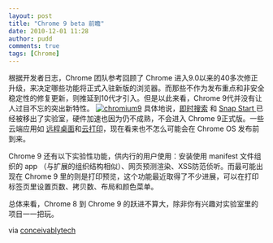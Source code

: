 ```yaml
---
layout: post
title: "Chrome 9 beta 前瞻"
date: 2010-12-01 11:28
author: pudd
comments: true
tags: [Chrome]
---
```

根据开发者日志，Chrome 团队参考回顾了 Chrome 进入9.0以来的40多次修正升级，来决定哪些功能将正式入驻新版的浏览器。而那些不作为发布重点和非安全稳定性的修复更新，则推延到10代才引入。但是以此来看，Chrome 9代并没有让人过目不忘的突出新特性。
<a href="http://img.chromi.org/2010/12/chromium6.jpg">![](http://img.chromi.org/2010/12/chromium6.jpg "chromium9")</a>
具体地说，[即时搜索](http://www.chromi.org/archives/tag/instant-search) 和 [Snap Start ](http://www.chromi.org/archives/8482)已经被移出了实验室，硬件加速也因为仍不成熟，不会进入 Chrome 9正式版。一些云端应用如 [远程桌面](http://www.chromi.org/archives/tag/remoting)和[云打印](http://www.chromi.org/archives/tag/google-cloud-print)，现在看来也不怎么可能会在 Chrome OS 发布前到来。

Chrome 9 还有以下实验性功能，供内行的用户使用：安装使用 manifest 文件组织的 app （与扩展的组织结构相似）、网页预测渲染、XSS防范侦听。而最可能出现在 Chrome 9 里的则是打印预览，这个功能最近取得了不少进展，可以在打印标签页里设置页数、拷贝数、布局和颜色菜单。

总体来看，Chrome 8 到 Chrome 9 的跃进不算大，除非你有兴趣对实验室里的项目一一把玩。

via [conceivablytech](http://www.conceivablytech.com/4371/products/google-set-to-release-chrome-9-beta/)
